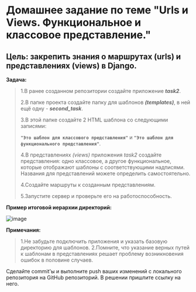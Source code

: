 # Домашнее задание по теме "Urls и Views. Функциональное и классовое представление."
## Цель: закрепить знания о маршрутах (urls) и представлениях (views) в Django.

**Задача:**
>1.В ранее созданном репозитории создайте приложение ***task2***.
>
>2.В папке проекта создайте папку для шаблонов ***(templates)***, в ней ещё одну - ***second_task***.
>
>3.В этой папке создайте 2 HTML шаблона со следующими записями:
>
> **`"Это шаблон для классового представления"`** и **`"Это шаблон для функционального представления"`**.
>
>4.В представлениях *(views)* приложения *task2* создайте представления: одно классовое, а другое функциональное,
>которые отображают шаблоны с соответствующими надписями.
>Названия для представлений можете определить самостоятельно.
>
>4.Создайте маршруты к созданным представлениям.
>
>5.Запустите сервер и проверьте его на работоспособность.
>
**Пример итоговой иерархии директорий:**

![image](https://github.com/user-attachments/assets/19644e19-5bff-4ba3-8084-eae3b31c4e08)

**Примечания:**
>1.Не забудьте подключить приложения и указать базовую директорию для шаблонов.
>2.Помните, что указание верных путей к шаблонам в представлениях решает проблему возникновения ошибок в половине случаев.

Сделайте commit'ы и выполните push ваших изменений с локального репозитория на GitHub репозиторий. В решении пришлите ссылку на него.
